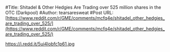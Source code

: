 #Title: Shitadel & Other Hedgies Are Trading over 525 million shares in the OTC (Darkpool)
#Author: tearsaresweat
#Post URL: [https://www.reddit.com/r/GME/comments/mcfq4e/shitadel_other_hedgies_are_trading_over_525/](https://www.reddit.com/r/GME/comments/mcfq4e/shitadel_other_hedgies_are_trading_over_525/)


https://i.redd.it/5ui4lobfc1p61.jpg